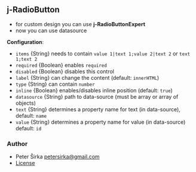 ## j-RadioButton

- for custom design you can use __j-RadioButtonExpert__
- now you can use datasource

__Configuration__:

- `items` {String} needs to contain `value 1|text 1;value 2|text 2` or `text 1;text 2`
- `required` {Boolean} enables `required`
- `disabled` {Boolean} disables this control
- `label` {String} can change the content (default: `innerHTML`)
- `type` {String} can contain `number`
- `inline` {Boolean} enables/disables inline position (default: `true`)
- `datasource` {String} path to data-source (must be array or array of objects)
- `text` {String} determines a property name for text (in data-source), default: `name`
- `value` {String} determines a property name for value (in data-source) default: `id`

### Author

- Peter Širka <petersirka@gmail.com>
- [License](https://www.totaljs.com/license/)
